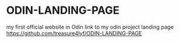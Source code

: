 # ODIN-LANDING-PAGE
my first official website in Odin
link to my odin project landing page
https://github.com/treasure4lyf/ODIN-LANDING-PAGE